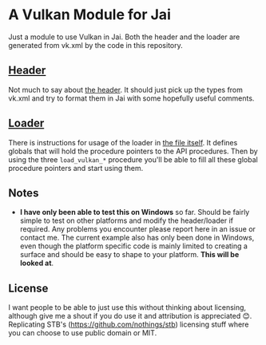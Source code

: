 # A Vulkan Module for Jai

Just a module to use Vulkan in Jai. Both the header and the loader are generated from vk.xml by the code in this repository.

## [Header](vulkan_header.jai)

Not much to say about [the header](vulkan_header.jai). It should just pick up the types from vk.xml and try to format them in Jai with some hopefully useful comments.

## [Loader](vulkan_loader.jai)

There is instructions for usage of the loader in [the file itself](vulkan_loader.jai). It defines globals that will hold the procedure pointers to the API procedures. Then by using the three `load_vulkan_*` procedure you'll be able to fill all these global procedure pointers and start using them.

## Notes

- **I have only been able to test this on Windows** so far. Should be fairly simple to test on other platforms and modify the header/loader if required. Any problems you encounter please report here in an issue or contact me. The current example also has only been done in Windows, even though the platform specific code is mainly limited to creating a surface and should be easy to shape to your platform. **This will be looked at**.

## License

I want people to be able to just use this without thinking about licensing, although give me a shout if you do use it and attribution is appreciated 😊. Replicating STB's (https://github.com/nothings/stb) licensing stuff where you can choose to use public domain or MIT.
